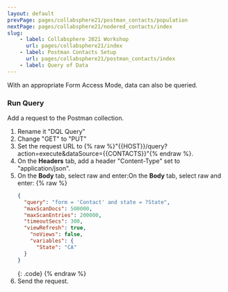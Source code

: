 ```yaml
---
layout: default
prevPage: pages/collabsphere21/postman_contacts/population
nextPage: pages/collabsphere21/nodered_contacts/index
slug:
    - label: Collabsphere 2021 Workshop
      url: pages/collabsphere21/index
    - label: Postman Contacts Setup
      url: pages/collabsphere21/postman_contacts/index
    - label: Query of Data
---
```


With an appropriate Form Access Mode, data can also be queried.

### Run Query

Add a request to the Postman collection.

1. Rename it "DQL Query"
2. Change "GET" to "PUT"
3. Set the request URL to {% raw %}"{{HOST}}/query?action=execute&dataSource={{CONTACTS}}"{% endraw %}.
4. On the **Headers** tab, add a header "Content-Type" set to "application/json".
5. On the **Body** tab, select raw and enter:On the **Body** tab, select raw and enter:
    {% raw %}
    ~~~json
    {
      "query": "form = 'Contact' and state = ?State",
      "maxScanDocs": 500000,
      "maxScanEntries": 200000,
      "timeoutSecs": 300,
      "viewRefresh": true,
        "noViews": false,
        "variables": {
          "State": "CA"
      }
    }
    ~~~
    {: .code}
    {% endraw %}
6. Send the request.
